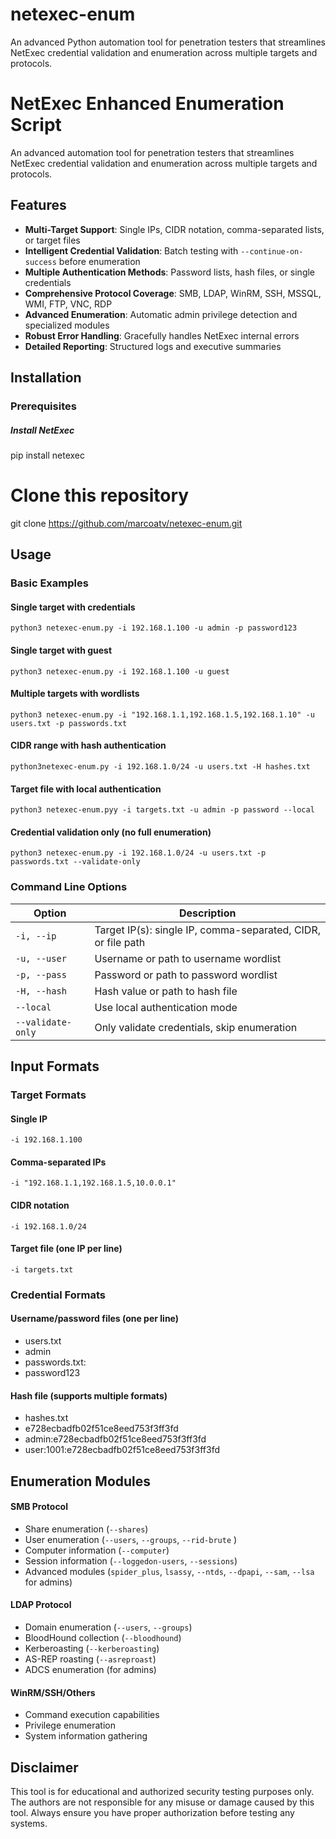 # netexec-enum
An advanced Python automation tool for penetration testers that streamlines NetExec credential validation and enumeration across multiple targets and protocols.

# NetExec Enhanced Enumeration Script

An advanced automation tool for penetration testers that streamlines NetExec credential validation and enumeration across multiple targets and protocols.

## Features

- **Multi-Target Support**: Single IPs, CIDR notation, comma-separated lists, or target files
- **Intelligent Credential Validation**: Batch testing with `--continue-on-success` before enumeration
- **Multiple Authentication Methods**: Password lists, hash files, or single credentials
- **Comprehensive Protocol Coverage**: SMB, LDAP, WinRM, SSH, MSSQL, WMI, FTP, VNC, RDP
- **Advanced Enumeration**: Automatic admin privilege detection and specialized modules
- **Robust Error Handling**: Gracefully handles NetExec internal errors
- **Detailed Reporting**: Structured logs and executive summaries

## Installation

### Prerequisites
##### Install NetExec
pip install netexec

# Clone this repository
git clone https://github.com/marcoatv/netexec-enum.git

## Usage

### Basic Examples

#### Single target with credentials
`python3 netexec-enum.py -i 192.168.1.100 -u admin -p password123`

#### Single target with guest
`python3 netexec-enum.py -i 192.168.1.100 -u guest`

#### Multiple targets with wordlists
`python3 netexec-enum.py -i "192.168.1.1,192.168.1.5,192.168.1.10" -u users.txt -p passwords.txt`

#### CIDR range with hash authentication
`python3netexec-enum.py -i 192.168.1.0/24 -u users.txt -H hashes.txt`

#### Target file with local authentication
`python3 netexec-enum.pyy -i targets.txt -u admin -p password --local`

#### Credential validation only (no full enumeration)
`python3 netexec-enum.py -i 192.168.1.0/24 -u users.txt -p passwords.txt --validate-only`

### Command Line Options

| Option | Description |
|--------|-------------|
| `-i, --ip` | Target IP(s): single IP, comma-separated, CIDR, or file path |
| `-u, --user` | Username or path to username wordlist |
| `-p, --pass` | Password or path to password wordlist |
| `-H, --hash` | Hash value or path to hash file |
| `--local` | Use local authentication mode |
| `--validate-only` | Only validate credentials, skip enumeration |

## Input Formats

### Target Formats
#### Single IP
`-i 192.168.1.100`

#### Comma-separated IPs
`-i "192.168.1.1,192.168.1.5,10.0.0.1"`

#### CIDR notation
`-i 192.168.1.0/24`

#### Target file (one IP per line)
`-i targets.txt`

### Credential Formats
#### Username/password files (one per line)
- users.txt
- admin
- passwords.txt:
- password123

#### Hash file (supports multiple formats)
- hashes.txt
- e728ecbadfb02f51ce8eed753f3ff3fd
- admin:e728ecbadfb02f51ce8eed753f3ff3fd
- user:1001:e728ecbadfb02f51ce8eed753f3ff3fd

## Enumeration Modules

#### SMB Protocol
- Share enumeration (`--shares`)
- User enumeration (`--users`, `--groups`,  `--rid-brute` )
- Computer information (`--computer`)
- Session information (`--loggedon-users`, `--sessions`)
- Advanced modules (`spider_plus`, `lsassy`, `--ntds`, `--dpapi`, `--sam`, `--lsa` for admins)

#### LDAP Protocol
- Domain enumeration (`--users`, `--groups`)
- BloodHound collection (`--bloodhound`)
- Kerberoasting (`--kerberoasting`)
- AS-REP roasting (`--asreproast`)
- ADCS enumeration (for admins)

#### WinRM/SSH/Others
- Command execution capabilities
- Privilege enumeration
- System information gathering

## Disclaimer

This tool is for educational and authorized security testing purposes only. The authors are not responsible for any misuse or damage caused by this tool. Always ensure you have proper authorization before testing any systems.
